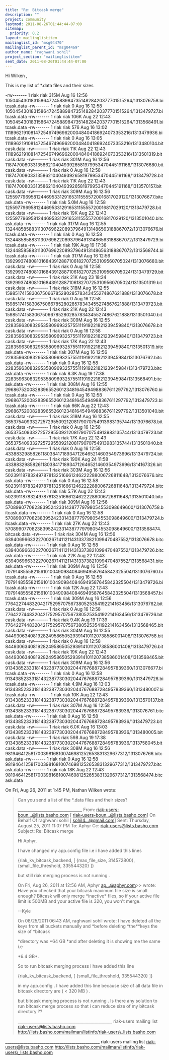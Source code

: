 ```yaml
---
title: "Re: Bitcask merge"
description: ""
project: community
lastmod: 2011-08-26T01:44:44-07:00
sitemap:
  priority: 0.2
layout: mailinglistitem
mailinglist_id: "msg04470"
mailinglist_parent_id: "msg04469"
author_name: "raghwani sohil"
project_section: "mailinglistitem"
sent_date: 2011-08-26T01:44:44-07:00
---
```



Hi Wilken ,

This is my list of \*.data files and their sizes

-rw------- 1 riak riak 315M Aug 16 12:56
1050454301831586472458898473514828420377701515264/1313076758.bitcask.data
-rw------- 1 riak riak 0 Aug 16 12:58
1050454301831586472458898473514828420377701515264/1313479727.bitcask.data
-rw------- 1 riak riak 106K Aug 22 12:43
1050454301831586472458898473514828420377701515264/1313568491.bitcask.data
-rw------- 1 riak riak 576 Aug 16 13:02
1118962191081472546749696200048404186924073353216/1313479936.bitcask.data
-rw------- 1 riak riak 0 Aug 16 13:05
1118962191081472546749696200048404186924073353216/1313480104.bitcask.data
-rw------- 1 riak riak 11K Aug 22 12:43
1118962191081472546749696200048404186924073353216/1313501319.bitcask.data
-rw------- 1 riak riak 301M Aug 16 12:56
1187470080331358621040493926581979953470445191168/1313076680.bitcask.data
-rw------- 1 riak riak 0 Aug 16 12:58
1187470080331358621040493926581979953470445191168/1313479728.bitcask.data
-rw------- 1 riak riak 11K Aug 22 12:43
1187470080331358621040493926581979953470445191168/1313570157.bitcask.data
-rw------- 1 riak riak 309M Aug 16 12:56
1255977969581244695331291653115555720016817029120/1313076677.bitcask.data
-rw------- 1 riak riak 5.0M Aug 16 12:58
1255977969581244695331291653115555720016817029120/1313479728.bitcask.data
-rw------- 1 riak riak 19K Aug 22 12:43
1255977969581244695331291653115555720016817029120/1313501040.bitcask.data
-rw------- 1 riak riak 317M Aug 16 12:55
1324485858831130769622089379649131486563188867072/1313076676.bitcask.data
-rw------- 1 riak riak 0 Aug 16 12:58
1324485858831130769622089379649131486563188867072/1313479729.bitcask.data
-rw------- 1 riak riak 19K Aug 19 17:38
1324485858831130769622089379649131486563188867072/1313568744.bitcask.data
-rw------- 1 riak riak 317M Aug 16 12:56
1392993748081016843912887106182707253109560705024/1313076680.bitcask.data
-rw------- 1 riak riak 0 Aug 16 12:58
1392993748081016843912887106182707253109560705024/1313479729.bitcask.data
-rw------- 1 riak riak 21K Aug 23 18:24
1392993748081016843912887106182707253109560705024/1313501319.bitcask.data
-rw------- 1 riak riak 318M Aug 16 12:55
159851741583067506678528028578343455274867621888/1313076678.bitcask.data
-rw------- 1 riak riak 0 Aug 16 12:58
159851741583067506678528028578343455274867621888/1313479723.bitcask.data
-rw------- 1 riak riak 21K Aug 22 12:43
159851741583067506678528028578343455274867621888/1313501040.bitcask.data
-rw------- 1 riak riak 309M Aug 16 12:55
228359630832953580969325755111919221821239459840/1313076678.bitcask.data
-rw------- 1 riak riak 0 Aug 16 12:58
228359630832953580969325755111919221821239459840/1313479723.bitcask.data
-rw------- 1 riak riak 17K Aug 22 12:43
228359630832953580969325755111919221821239459840/1313501319.bitcask.data
-rw------- 1 riak riak 307M Aug 16 12:56
22835963083295358096932575511191922182123945984/1313076762.bitcask.data
-rw------- 1 riak riak 0 Aug 16 12:58
22835963083295358096932575511191922182123945984/1313479723.bitcask.data
-rw------- 1 riak riak 8.3K Aug 19 17:38
22835963083295358096932575511191922182123945984/1313568491.bitcask.data
-rw------- 1 riak riak 308M Aug 16 12:55
296867520082839655260123481645494988367611297792/1313076760.bitcask.data
-rw------- 1 riak riak 0 Aug 16 12:58
296867520082839655260123481645494988367611297792/1313479723.bitcask.data
-rw------- 1 riak riak 66K Aug 22 12:43
296867520082839655260123481645494988367611297792/1313501040.bitcask.data
-rw------- 1 riak riak 318M Aug 16 12:55
365375409332725729550921208179070754913983135744/1313076678.bitcask.data
-rw------- 1 riak riak 0 Aug 16 12:58
365375409332725729550921208179070754913983135744/1313479723.bitcask.data
-rw------- 1 riak riak 17K Aug 22 12:43
365375409332725729550921208179070754913983135744/1313501040.bitcask.data
-rw------- 1 riak riak 0 Aug 16 12:58
433883298582611803841718934712646521460354973696/1313479724.bitcask.data
-rw------- 1 riak riak 190K Aug 24 11:58
433883298582611803841718934712646521460354973696/1314167326.bitcask.data
-rw------- 1 riak riak 303M Aug 16 12:56
502391187832497878132516661246222288006726811648/1313076676.bitcask.data
-rw------- 1 riak riak 0 Aug 16 12:58
502391187832497878132516661246222288006726811648/1313479724.bitcask.data
-rw------- 1 riak riak 5.7K Aug 22 12:43
502391187832497878132516661246222288006726811648/1313501040.bitcask.data
-rw------- 1 riak riak 309M Aug 16 12:56
570899077082383952423314387779798054553098649600/1313076758.bitcask.data
-rw------- 1 riak riak 0 Aug 16 12:58
570899077082383952423314387779798054553098649600/1313479724.bitcask.data
-rw------- 1 riak riak 27K Aug 22 12:43
570899077082383952423314387779798054553098649600/1313568474.bitcask.data
-rw------- 1 riak riak 304M Aug 16 12:56
639406966332270026714112114313373821099470487552/1313076678.bitcask.data
-rw------- 1 riak riak 0 Aug 16 12:58
639406966332270026714112114313373821099470487552/1313479726.bitcask.data
-rw------- 1 riak riak 22K Aug 22 12:43
639406966332270026714112114313373821099470487552/1313568431.bitcask.data
-rw------- 1 riak riak 309M Aug 16 12:56
707914855582156101004909840846949587645842325504/1313076760.bitcask.data
-rw------- 1 riak riak 0 Aug 16 12:58
707914855582156101004909840846949587645842325504/1313479726.bitcask.data
-rw------- 1 riak riak 12K Aug 22 12:43
707914855582156101004909840846949587645842325504/1313568457.bitcask.data
-rw------- 1 riak riak 309M Aug 16 12:56
776422744832042175295707567380525354192214163456/1313076762.bitcask.data
-rw------- 1 riak riak 0 Aug 16 12:58
776422744832042175295707567380525354192214163456/1313479726.bitcask.data
-rw------- 1 riak riak 9.4K Aug 19 17:39
776422744832042175295707567380525354192214163456/1313568465.bitcask.data
-rw------- 1 riak riak 304M Aug 16 12:55
844930634081928249586505293914101120738586001408/1313076758.bitcask.data
-rw------- 1 riak riak 0 Aug 16 12:58
844930634081928249586505293914101120738586001408/1313479726.bitcask.data
-rw------- 1 riak riak 19K Aug 22 12:43
844930634081928249586505293914101120738586001408/1313568465.bitcask.data
-rw------- 1 riak riak 309M Aug 16 12:56
913438523331814323877303020447676887284957839360/1313076677.bitcask.data
-rw------- 1 riak riak 0 Aug 16 12:58
913438523331814323877303020447676887284957839360/1313479726.bitcask.data
-rw------- 1 riak riak 4.9M Aug 16 13:03
913438523331814323877303020447676887284957839360/1313480007.bitcask.data
-rw------- 1 riak riak 10K Aug 22 12:43
913438523331814323877303020447676887284957839360/1313570137.bitcask.data
-rw------- 1 riak riak 307M Aug 16 12:58
91343852333181432387730302044767688728495783936/1313076761.bitcask.data
-rw------- 1 riak riak 0 Aug 16 12:58
91343852333181432387730302044767688728495783936/1313479723.bitcask.data
-rw------- 1 riak riak 6.0K Aug 16 13:03
91343852333181432387730302044767688728495783936/1313480005.bitcask.data
-rw------- 1 riak riak 598 Aug 19 17:38
91343852333181432387730302044767688728495783936/1313758045.bitcask.data
-rw------- 1 riak riak 308M Aug 16 12:56
981946412581700398168100746981252653831329677312/1313076766.bitcask.data
-rw------- 1 riak riak 0 Aug 16 12:58
981946412581700398168100746981252653831329677312/1313479727.bitcask.data
-rw------- 1 riak riak 18K Aug 22 12:43
981946412581700398168100746981252653831329677312/1313568474.bitcask.data



On Fri, Aug 26, 2011 at 1:45 PM, Nathan Wilken  wrote:

> Can you send a list of the \*.data files and their sizes?
>
>
> \_\_\_\_\_\_\_\_\_\_\_\_\_\_\_\_\_\_\_\_\_\_\_\_\_\_\_\_\_\_\_\_
> From: riak-users-boun...@lists.basho.com [
> riak-users-boun...@lists.basho.com] On Behalf Of raghwani sohil [
> sohil4...@gmail.com]
> Sent: Thursday, August 25, 2011 11:07 PM
> To: Aphyr
> Cc: riak-users@lists.basho.com
> Subject: Re: Bitcask merge
>
> Hi Aphyr,
>
> I have changed my app.config file i.e i have added this lines
>
> {riak\_kv\_bitcask\_backend, [
> {max\_file\_size, 314572800},
> {small\_file\_threshold, 335544320}
> ]}
>
> but still riak merging process is not running .
>
> On Fri, Aug 26, 2011 at 12:56 AM, Aphyr  ap...@aphyr.com>> wrote:
> Have you checked that your bitcask maximum file size is small enough?
> Bitcask will only merge \*inactive\* files, so if your active file limit is
> 500MB and your active file is 320, you won't merge.
>
> --Kyle
>
>
> On 08/25/2011 06:43 AM, raghwani sohil wrote:
> I have deleted all the keys from all buckets manually and \*before
> deleting \*the\*\*keys the size of \*bitcask
>
> \*directory was \*64 GB \*and after deleting it is showing me the same i.e
>
> \*6.4 GB\*.
>
> So to run bitcask merging process i have added this line
>
> {riak\_kv\_bitcask\_backend, [
> {small\_file\_threshold, 335544320}
> ]}
>
>
> in my app.config . I have added this line because size of all data file
> in bitcask directory are ( < 320 MB ) .
>
> but bitcask merging process is not running . Is there any solution to
> run bitcask merge process so that i can reduce size of my bitcask
> directory ??
>
>
>
>
> \_\_\_\_\_\_\_\_\_\_\_\_\_\_\_\_\_\_\_\_\_\_\_\_\_\_\_\_\_\_\_\_\_\_\_\_\_\_\_\_\_\_\_\_\_\_\_
> riak-users mailing list
> riak-users@lists.basho.com
> http://lists.basho.com/mailman/listinfo/riak-users\_lists.basho.com
>
>
\_\_\_\_\_\_\_\_\_\_\_\_\_\_\_\_\_\_\_\_\_\_\_\_\_\_\_\_\_\_\_\_\_\_\_\_\_\_\_\_\_\_\_\_\_\_\_
riak-users mailing list
riak-users@lists.basho.com
http://lists.basho.com/mailman/listinfo/riak-users\_lists.basho.com

